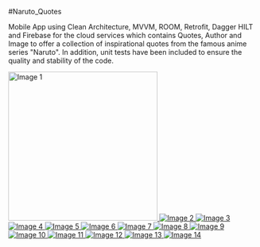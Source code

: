 #Naruto_Quotes

Mobile App using Clean Architecture, MVVM, ROOM, Retrofit, Dagger HILT and Firebase for the cloud services which contains Quotes, Author and Image to offer a collection of inspirational quotes from the famous anime series "Naruto". In addition, unit tests have been included to ensure the quality and stability of the code.

<p align="start">
<a href="https://github.com/BrianVianaC7/Naruto_Quotes">
    <img height = 300 src="https://github.com/BrianVianaC7/Naruto_Quotes/assets/120147778/f9219cf5-f37b-456a-8c44-0fa65cc60418" alt="Image 1">
    <img src="https://github.com/BrianVianaC7/Naruto_Quotes/assets/120147778/dd916f9e-1c92-4e07-aedb-61efad8c764b" alt="Image 2">
    <img src="https://github.com/BrianVianaC7/Naruto_Quotes/assets/120147778/5fc22ed3-3cc7-4dba-a552-cbd235472b53" alt="Image 3">
    <img src="https://github.com/BrianVianaC7/Naruto_Quotes/assets/120147778/48e221e7-a046-49fd-a269-38a1108d2aad" alt="Image 4">
    <img src="https://github.com/BrianVianaC7/Naruto_Quotes/assets/120147778/0ab04edd-ce25-42b5-b3c3-af3b4900a56b" alt="Image 5">
    <img src="https://github.com/BrianVianaC7/Naruto_Quotes/assets/120147778/d674808c-3112-46e5-84d4-d67c06e6025f" alt="Image 6">
    <img src="https://github.com/BrianVianaC7/Naruto_Quotes/assets/120147778/30ec7749-133a-485f-bd02-d550e1ae8322" alt="Image 7">
    <img src="https://github.com/BrianVianaC7/Naruto_Quotes/assets/120147778/115dcdbc-1b8d-4093-8e26-da46733fa2c4" alt="Image 8">
    <img src="https://github.com/BrianVianaC7/Naruto_Quotes/assets/120147778/b7cf5abe-2e09-4575-a917-3916efe54ba4" alt="Image 9">
    <img src="https://github.com/BrianVianaC7/Naruto_Quotes/assets/120147778/3c86f613-27a6-400a-bd1d-7eb057a70b8c" alt="Image 10">
    <img src="https://github.com/BrianVianaC7/Naruto_Quotes/assets/120147778/179b1e13-d38e-4ccf-a74d-6bb74c3b1bdd" alt="Image 11">
    <img src="https://github.com/BrianVianaC7/Naruto_Quotes/assets/120147778/2abf27e9-754d-4065-b5b2-c15d315a6d9b" alt="Image 12">
    <img src="https://github.com/BrianVianaC7/Naruto_Quotes/assets/120147778/b6f7b942-3562-49cf-bbdb-da5a721f41a4" alt="Image 13">
    <img src="https://github.com/BrianVianaC7/Naruto_Quotes/assets/120147778/9b61be90-9e03-4af8-bd42-73dc867fd834" alt="Image 14">
</a>
</p>
